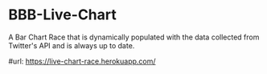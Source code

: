 # BBB-Live-Chart
A Bar Chart Race that is dynamically populated with the data collected from Twitter's API and is always up to date.

#url:
https://live-chart-race.herokuapp.com/
